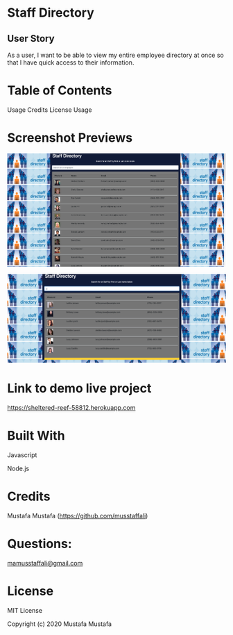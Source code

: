 # Staff Directory


## User Story

 As a user, I want to be able to view my entire employee directory at once so that I have quick access to their information.


# Table of Contents

Usage
Credits
License
Usage

# Screenshot Previews
![](Assets/Screen%20Shot%202020-11-01%20at%209.24.00%20PM.png)

![](Assets/Screen%20Shot%202020-11-01%20at%209.24.46%20PM.png)

# Link to demo live project

https://sheltered-reef-58812.herokuapp.com

# Built With

Javascript

Node.js

# Credits

Mustafa Mustafa (https://github.com/musstaffali)

# Questions:
mamusstaffali@gmail.com

# License

MIT License

Copyright (c) 2020 Mustafa Mustafa
